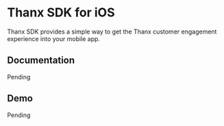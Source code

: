 # Thanx SDK for iOS

Thanx SDK provides a simple way to get the Thanx customer engagement experience into your mobile app.

## Documentation

Pending

## Demo

Pending
